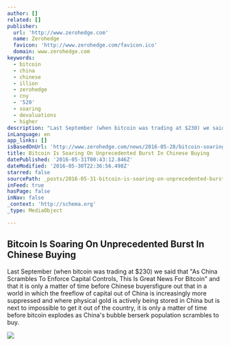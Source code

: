 ```yaml
---
author: []
related: []
publisher:
  url: 'http://www.zerohedge.com'
  name: Zerohedge
  favicon: 'http://www.zerohedge.com/favicon.ico'
  domain: www.zerohedge.com
keywords:
  - bitcoin
  - china
  - chinese
  - illion
  - zerohedge
  - cny
  - '520'
  - soaring
  - devaluations
  - higher
description: "Last September (when bitcoin was trading at $230) we said that \"As China Scrambles To Enforce Capital Controls, This Is Great News For Bitcoin\" and that it is only a matter of time before Chinese buyersfigure out that in a world in which the freeflow of capital out of China is increasingly more suppressed and where physical gold is actively being stored in China but is next to impossible to get it out of the country, it is only a matter of time before bitcoin explodes as China's bubble berserk population scrambles to buy."
inLanguage: en
app_links: []
isBasedOnUrl: 'http://www.zerohedge.com/news/2016-05-28/bitcoin-soaring-unprecedented-burst-chinese-buying'
title: Bitcoin Is Soaring On Unprecedented Burst In Chinese Buying
datePublished: '2016-05-31T00:43:12.846Z'
dateModified: '2016-05-30T22:36:56.498Z'
starred: false
sourcePath: _posts/2016-05-31-bitcoin-is-soaring-on-unprecedented-burst-in-chinese-buying.md
inFeed: true
hasPage: false
inNav: false
_context: 'http://schema.org'
_type: MediaObject

---
```

<article style=""><h1>Bitcoin Is Soaring On Unprecedented Burst In Chinese Buying</h1><p>Last September (when bitcoin was trading at $230) we said that "As China Scrambles To Enforce Capital Controls, This Is Great News For Bitcoin" and that it is only a matter of time before Chinese buyersfigure out that in a world in which the freeflow of capital out of China is increasingly more suppressed and where physical gold is actively being stored in China but is next to impossible to get it out of the country, it is only a matter of time before bitcoin explodes as China's bubble berserk population scrambles to buy.</p><img src="http://www.zerohedge.com/sites/default/files/images/user5/imageroot/Huobi%20BTC.jpg" /></article>
